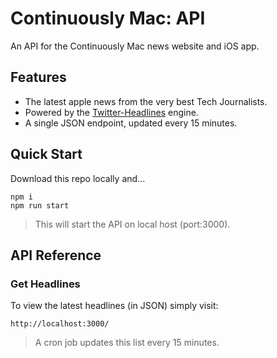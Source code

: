# Continuously Mac: API

An API for the Continuously Mac news website and iOS app.

## Features

* The latest apple news from the very best Tech Journalists.
* Powered by the [Twitter-Headlines](https://www.npmjs.com/package/twitter-headlines) engine.
* A single JSON endpoint, updated every 15 minutes.

## Quick Start

Download this repo locally and...

```
npm i
npm run start
```

> This will start the API on local host (port:3000).

## API Reference

### Get Headlines

To view the latest headlines (in JSON) simply visit:

`http://localhost:3000/`

> A cron job updates this list every 15 minutes.

